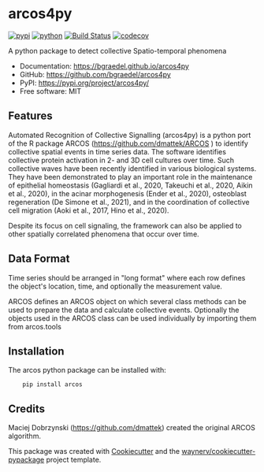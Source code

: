 # arcos4py


[![pypi](https://img.shields.io/pypi/v/arcos4py.svg)](https://pypi.org/project/arcos4py/)
[![python](https://img.shields.io/pypi/pyversions/arcos4py.svg)](https://pypi.org/project/arcos4py/)
[![Build Status](https://github.com/bgraedel/arcos4py/actions/workflows/dev.yml/badge.svg)](https://github.com/bgraedel/arcos4py/actions/workflows/dev.yml)
[![codecov](https://codecov.io/gh/bgraedel/arcos4py/branch/main/graphs/badge.svg)](https://codecov.io/github/bgraedel/arcos4py)



A python package to detect collective Spatio-temporal phenomena


* Documentation: <https://bgraedel.github.io/arcos4py>
* GitHub: <https://github.com/bgraedel/arcos4py>
* PyPI: <https://pypi.org/project/arcos4py/>
* Free software: MIT


## Features

Automated Recognition of Collective Signalling (arcos4py) is a python port of the R package ARCOS (https://github.com/dmattek/ARCOS
) to identify collective spatial events in time series data.
The software identifies collective protein activation in 2- and 3D cell cultures over time. Such collective waves have been recently identified in various biological systems.
They have been demonstrated to play an important role in the maintenance of epithelial homeostasis (Gagliardi et al., 2020, Takeuchi et al., 2020, Aikin et al., 2020),
in the acinar morphogenesis (Ender et al., 2020), osteoblast regeneration (De Simone et al., 2021), and in the coordination of collective cell migration (Aoki et al., 2017, Hino et al., 2020).

Despite its focus on cell signaling, the framework can also be applied to other spatially correlated phenomena that occur over time.

Data Format
-----------
Time series should be arranged in "long format" where each row defines the object's location, time, and optionally the measurement value.

ARCOS defines an ARCOS object on which several class methods can be used to prepare the data and calculate collective events.
Optionally the objects used in the ARCOS class can be used individually by importing them from arcos.tools

Installation
------------
The arcos python package can be installed with:

        pip install arcos

## Credits

Maciej Dobrzynski (https://github.com/dmattek) created the original ARCOS algorithm.

This package was created with [Cookiecutter](https://github.com/audreyr/cookiecutter) and the [waynerv/cookiecutter-pypackage](https://github.com/waynerv/cookiecutter-pypackage) project template.
